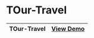 # TOur-Travel

| TOur-Travel   | [View Demo](https://hamxasajid.github.io/Tour-Travel/) |
|----------------------|-----------|
